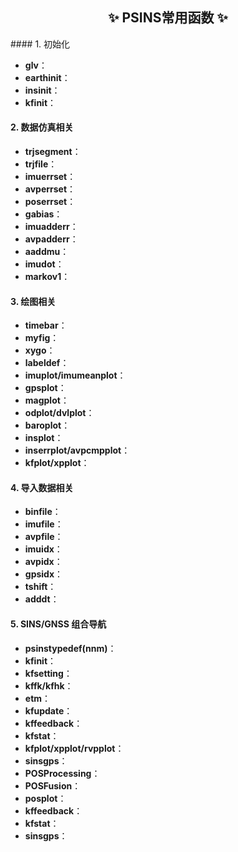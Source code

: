 <div align="center">
    <a name="Acknowledge"></a>
	<h2>✨&nbsp;PSINS常用函数&nbsp;✨</h2>
</div>
#### 1. 初始化

* **glv**：
* **earthinit**：
* **insinit**：
* **kfinit**：

#### 2. 数据仿真相关

* **trjsegment**：
* **trjfile**：
* **imuerrset**：
* **avperrset**：
* **poserrset**：
* **gabias**：
* **imuadderr**：
* **avpadderr**：
* **aaddmu**：
* **imudot**：
* **markov1**：

#### 3. 绘图相关

* **timebar**：
* **myfig**：
* **xygo**：
* **labeldef**：
* **imuplot/imumeanplot**：
* **gpsplot**：
* **magplot**：
* **odplot/dvlplot**：
* **baroplot**：
* **insplot**：
* **inserrplot/avpcmpplot**：
* **kfplot/xpplot**：

#### 4. 导入数据相关

* **binfile**：
* **imufile**：
* **avpfile**：
* **imuidx**：
* **avpidx**：
* **gpsidx**：
* **tshift**：
* **adddt**：

#### 5. SINS/GNSS 组合导航

* **psinstypedef(nnm)**：
* **kfinit**：
* **kfsetting**：
* **kffk/kfhk**：
* **etm**：
* **kfupdate**：
* **kffeedback**：
* **kfstat**：
* **kfplot/xpplot/rvpplot**：
* **sinsgps**：
* **POSProcessing**：
* **POSFusion**：
* **posplot**：
* **kffeedback**：
* **kfstat**：
* **sinsgps**：